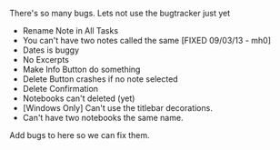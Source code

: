 There's so many bugs. Lets not use the bugtracker just yet

- Rename Note in All Tasks
- You can't have two notes called the same [FIXED 09/03/13 - mh0]
- Dates is buggy
- No Excerpts
- Make Info Button do something
- Delete Button crashes if no note selected
- Delete Confirmation
- Notebooks can't deleted (yet)
- [Windows Only] Can't use the titlebar decorations.
- Can't have two notebooks the same name.

Add bugs to here so we can fix them.
